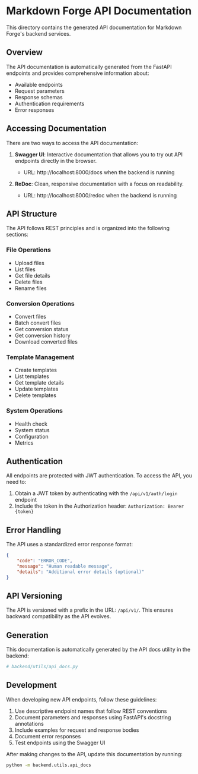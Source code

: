 # Markdown Forge API Documentation

This directory contains the generated API documentation for Markdown Forge's backend services.

## Overview

The API documentation is automatically generated from the FastAPI endpoints and provides comprehensive information about:

- Available endpoints
- Request parameters
- Response schemas
- Authentication requirements
- Error responses

## Accessing Documentation

There are two ways to access the API documentation:

1. **Swagger UI**: Interactive documentation that allows you to try out API endpoints directly in the browser.
   - URL: http://localhost:8000/docs when the backend is running

2. **ReDoc**: Clean, responsive documentation with a focus on readability.
   - URL: http://localhost:8000/redoc when the backend is running

## API Structure

The API follows REST principles and is organized into the following sections:

### File Operations
- Upload files
- List files
- Get file details
- Delete files
- Rename files

### Conversion Operations
- Convert files
- Batch convert files
- Get conversion status
- Get conversion history
- Download converted files

### Template Management
- Create templates
- List templates
- Get template details
- Update templates
- Delete templates

### System Operations
- Health check
- System status
- Configuration
- Metrics

## Authentication

All endpoints are protected with JWT authentication. To access the API, you need to:

1. Obtain a JWT token by authenticating with the `/api/v1/auth/login` endpoint
2. Include the token in the Authorization header: `Authorization: Bearer {token}`

## Error Handling

The API uses a standardized error response format:

```json
{
    "code": "ERROR_CODE",
    "message": "Human readable message",
    "details": "Additional error details (optional)"
}
```

## API Versioning

The API is versioned with a prefix in the URL: `/api/v1/`. This ensures backward compatibility as the API evolves.

## Generation

This documentation is automatically generated by the API docs utility in the backend:

```python
# backend/utils/api_docs.py
```

## Development

When developing new API endpoints, follow these guidelines:

1. Use descriptive endpoint names that follow REST conventions
2. Document parameters and responses using FastAPI's docstring annotations
3. Include examples for request and response bodies
4. Document error responses
5. Test endpoints using the Swagger UI

After making changes to the API, update this documentation by running:

```bash
python -m backend.utils.api_docs
``` 